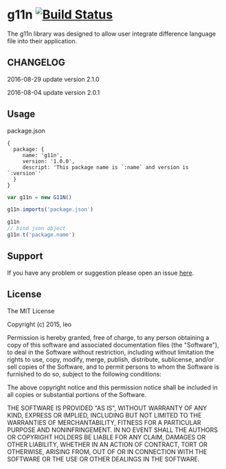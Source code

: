 # g11n [![Build Status](https://travis-ci.org/cswleocsw/g11n.svg?branch=master)](https://travis-ci.org/cswleocsw/g11n)
The g11n library was designed to allow user integrate difference language file into their application.

## CHANGELOG
2016-08-29
update version 2.1.0

2016-08-04
update version 2.0.1

## Usage

package.json
```
{
  package: {
     name: 'g11n',
     version: '1.0.0',
     descript: 'This package name is `:name` and version is `:version`'
  }
}
```

```javascript
var g11n = new G11N()

g11n.imports('package.json')

g11n
// bind json object
g11n.t('package.name')

```

## Support
If you have any problem or suggestion please open an issue [here](https://github.com/cswleocsw/g11n/issues).

## License

The MIT License

Copyright (c) 2015, leo

Permission is hereby granted, free of charge, to any person
obtaining a copy of this software and associated documentation
files (the "Software"), to deal in the Software without
restriction, including without limitation the rights to use,
copy, modify, merge, publish, distribute, sublicense, and/or sell
copies of the Software, and to permit persons to whom the
Software is furnished to do so, subject to the following
conditions:

The above copyright notice and this permission notice shall be
included in all copies or substantial portions of the Software.

THE SOFTWARE IS PROVIDED "AS IS", WITHOUT WARRANTY OF ANY KIND,
EXPRESS OR IMPLIED, INCLUDING BUT NOT LIMITED TO THE WARRANTIES
OF MERCHANTABILITY, FITNESS FOR A PARTICULAR PURPOSE AND
NONINFRINGEMENT. IN NO EVENT SHALL THE AUTHORS OR COPYRIGHT
HOLDERS BE LIABLE FOR ANY CLAIM, DAMAGES OR OTHER LIABILITY,
WHETHER IN AN ACTION OF CONTRACT, TORT OR OTHERWISE, ARISING
FROM, OUT OF OR IN CONNECTION WITH THE SOFTWARE OR THE USE OR
OTHER DEALINGS IN THE SOFTWARE.
